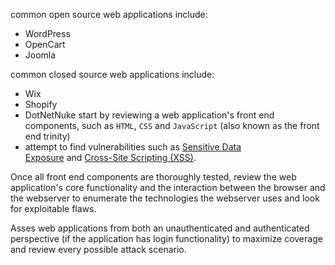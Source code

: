 common open source web applications include:

- WordPress
- OpenCart
- Joomla

common closed source web applications include:
- Wix
- Shopify
- DotNetNuke
start by reviewing a web application's front end components, such as `HTML`, `CSS` and `JavaScript` (also known as the front end trinity)
- attempt to find vulnerabilities such as [Sensitive Data Exposure](https://owasp.org/www-project-top-ten/2017/A3_2017-Sensitive_Data_Exposure) and [Cross-Site Scripting (XSS)](https://owasp.org/www-project-top-ten/2017/A7_2017-Cross-Site_Scripting_\(XSS\)). 
 
Once all front end components are thoroughly tested, review the web application's core functionality and the interaction between the browser and the webserver to enumerate the technologies the webserver uses and look for exploitable flaws. 

Asses web applications from both an unauthenticated and authenticated perspective (if the application has login functionality) to maximize coverage and review every possible attack scenario.